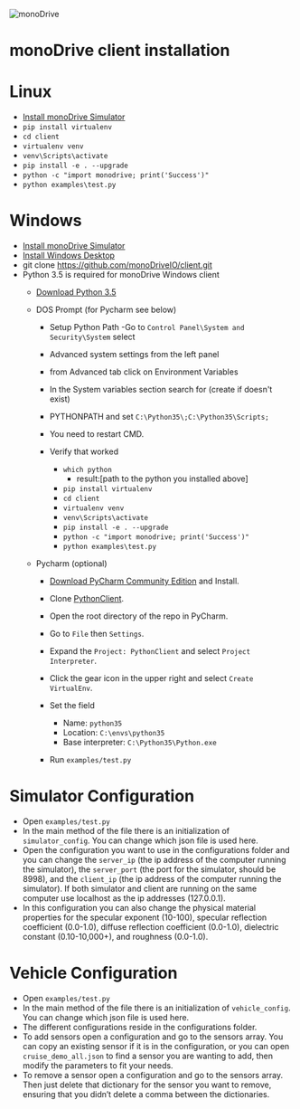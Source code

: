 ![monoDrive](https://github.com/monoDriveIO/PythonClient/blob/master/WikiPhotos/monoDriveLogo.png "monoDrive")

# monoDrive client installation

# Linux
- [Install monoDrive Simulator](http://www.monodrive.io)
- `pip install virtualenv`
- `cd client`
- `virtualenv venv`
- `venv\Scripts\activate`
- `pip install -e . --upgrade`
- `python -c "import monodrive; print('Success')"`
- `python examples\test.py`

# Windows
- [Install monoDrive Simulator](http://www.monodrive.io)
- [Install Windows Desktop](https://desktop.github.com/)
- git clone https://github.com/monoDriveIO/client.git
- Python 3.5 is required for monoDrive Windows client
    - [Download Python 3.5](https://www.python.org/downloads/release/python-353/)
    - DOS Prompt (for Pycharm see below)
        - Setup Python Path
            -Go to `Control Panel\System and Security\System`
            select
            
        - Advanced system settings from the left panel 
        - from Advanced tab click on Environment Variables
        - In the System variables section search for (create if doesn't exist)
        - PYTHONPATH  and set
            `C:\Python35\;C:\Python35\Scripts;`
            
        - You need to restart CMD.
        - Verify that worked 
            - `which python` 
                - result:[path to the python you installed above]
            - `pip install virtualenv`
            - `cd client`
            - `virtualenv venv`
            - `venv\Scripts\activate`
            - `pip install -e . --upgrade`
            - `python -c "import monodrive; print('Success')"`
            - `python examples\test.py`

    - Pycharm (optional)
        - [Download PyCharm Community Edition](https://www.jetbrains.com/pycharm/download/#section=windows) and Install. 
        - Clone [PythonClient](https://github.com/monoDriveIO/PythonClient.git).
        - Open the root directory of the repo in PyCharm.
        - Go to `File` then `Settings`.
        - Expand the `Project: PythonClient` and select `Project Interpreter`.
        - Click the gear icon in the upper right and select `Create VirtualEnv`.
        - Set the field
          - Name: `python35`
          - Location: `C:\envs\python35`
          - Base interpreter: `C:\Python35\Python.exe`
        
        - Run `examples/test.py`



# Simulator Configuration

- Open `examples/test.py`
- In the main method of the file there is an initialization of `simulator_config`. You can change which json file is used here.
- Open the configuration you want to use in the configurations folder and you can change the `server_ip` (the ip address of the computer running the simulator), the `server_port` (the port for the simulator, should be 8998), and the `client_ip` (the ip address of the computer running the simulator). If both simulator and client are running on the same computer use localhost as the ip addresses (127.0.0.1).
- In this configuration you can also change the physical material properties for the specular exponent (10-100), specular reflection coefficient (0.0-1.0), diffuse reflection coefficient (0.0-1.0), dielectric constant (0.10-10,000+), and roughness (0.0-1.0).


# Vehicle Configuration

- Open `examples/test.py`
- In the main method of the file there is an initialization of `vehicle_config`. You can change which json file is used here.
- The different configurations reside in the configurations folder.
- To add sensors open a configuration and go to the sensors array. You can copy an existing sensor if it is in the configuration, or you can open `cruise_demo_all.json` to find a sensor you are wanting to add, then modify the parameters to fit your needs.
- To remove a sensor open a configuration and go to the sensors array. Then just delete that dictionary for the sensor you want to remove, ensuring that you didn’t delete a comma between the dictionaries.


